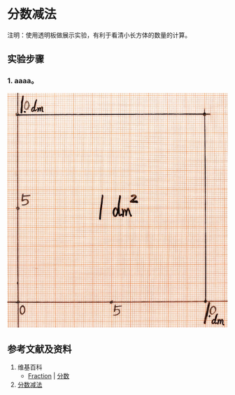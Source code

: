 # 分数减法

注明：使用透明板做展示实验，有利于看清小长方体的数量的计算。

## 实验步骤

### 1. aaaa。
![](/images/数系/可比数和不可比数/分数减法/1a1.jpg)

## 参考文献及资料

1. 维基百科
	- [Fraction](https://en.wikipedia.org/wiki/Fraction) | [分数](https://zh.wikipedia.org/wiki/%E5%88%86%E6%95%B8) 
3. [分数减法](https://baike.baidu.com/item/%E5%88%86%E6%95%B0%E5%87%8F%E6%B3%95/22761463?fr=aladdin) 

